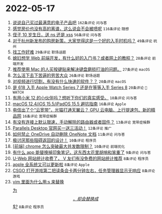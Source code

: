 # 2022-05-17

1. [说说自己买过最满意的电子产品吧](https://www.v2ex.com/t/853340) `162条评论` `问与答`
1. [感觉房价也没有高的离谱，这么说会不会被喷呢](https://www.v2ex.com/t/853391) `116条评论` `随想`
1. [侄子 10 岁生日，送 ns 还是 xss](https://www.v2ex.com/t/853342) `56条评论` `问与答`
1. [对于杭州新发布的购房新策，大家觉得这是一个好的入手时机吗？](https://www.v2ex.com/t/853360) `49条评论` `杭州`
1. [找工作好难](https://www.v2ex.com/t/853368) `29条评论` `职场话题`
1. [媳妇想学 Web 前端开发，有什么好的入门书？或者网上的教程？](https://www.v2ex.com/t/853341) `28条评论` `前端开发`
1. [推荐使用 Mac 的人买按键贴来解决键盘磨损打油的问题。](https://www.v2ex.com/t/853375) `27条评论` `macOS`
1. [怎么活下去下苦逼的劳苦大众](https://www.v2ex.com/t/853387) `26条评论` `职场话题`
1. [对视频进行切割，有没有什么快速的软件？？](https://www.v2ex.com/t/853364) `20条评论` `macOS`
1. [是 618 入手 Apple Watch Series 7 还是在等等入手 Series 8](https://www.v2ex.com/t/853356) `20条评论` ` WATCH`
1. [有用小米 12 的小伙伴吗？想听下你们的真实感受。](https://www.v2ex.com/t/853358) `18条评论` `问与答`
1. [macOS 12.4/iOS 15.5/iPadOS 15.5 避坑指南](https://www.v2ex.com/t/853417) `16条评论` `Apple`
1. [电信出了个“云宽带”，光猫打通天翼云？ GPU 云电脑、上行提速包、新的精品网](https://www.v2ex.com/t/853404) `16条评论` `宽带症候群`
1. [有没有连接上默认限速，手动解除的路由器或者固件？](https://www.v2ex.com/t/853359) `13条评论` `宽带症候群`
1. [Parallels Desktop 官网买一送三活动！](https://www.v2ex.com/t/853336) `12条评论` `推广`
1. [如何禁止 OneDrive 自动删除 OneNote 文档](https://www.v2ex.com/t/853337) `11条评论` `问与答`
1. [极讨厌那些阻碍返回的设计！](https://www.v2ex.com/t/853405) `10条评论` `程序员`
1. [[前端] chrome 怎么突破最大并发数限制？](https://www.v2ex.com/t/853389) `10条评论` `前端优化`
1. [有什么 app 能替换掉印象笔记，这东西太花里胡哨和笨重了](https://www.v2ex.com/t/853373) `9条评论` `问与答`
1. [U-Web 网站统计收费了， V 友们有没免费的网站统计推荐](https://www.v2ex.com/t/853427) `8条评论` `程序员`
1. [apple 全系统又可以更新啦](https://www.v2ex.com/t/853401) `8条评论` `Apple`
1. [CSGO 打开游戏第二把读条会卡两分钟左右，任务管理器显示无响应](https://www.v2ex.com/t/853377) `8条评论` `游戏`
1. [vim 里面为什么用:s 来替换$$$$为$$，却会替换成$$$?](https://www.v2ex.com/t/853363) `8条评论` `程序员`
